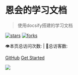 # 恩会的学习文档
> 使用docsify搭建的学习文档

[![stars](https://github.com/StayHungryStayFoolish/Notebook?icon=github&color=4ab8a1)](https://github.com/StayHungryStayFoolish/Notebook) 
[![forks](https://github.com/StayHungryStayFoolish/Notebook?icon=github&color=4ab8a1)](https://github.com/StayHungryStayFoolish/Notebook)

<span id="busuanzi_container_site_pv">
    👁️本页总访问次数:<span id="busuanzi_value_site_pv"></span>
</span>
<span id="busuanzi_container_site_uv" > 
    | 🧑总访客数: <span id="busuanzi_value_site_uv"></span>
</span>

[GitHub](https://github.com/StayHungryStayFoolish/Notebook/tree/master/docs)
[Get Started](README.md)

![](_media/study.png)
